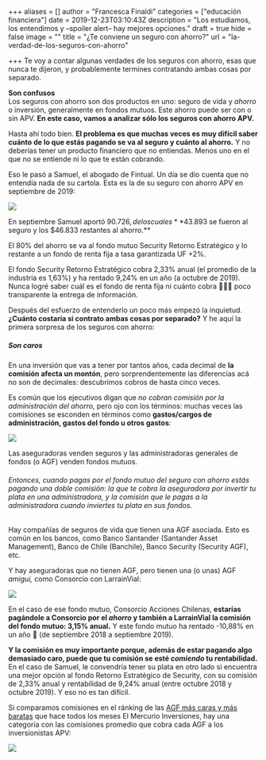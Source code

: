 +++
aliases = []
author = "Francesca Finaldi"
categories = ["educación financiera"]
date = 2019-12-23T03:10:43Z
description = "Los estudiamos, los entendimos y –spoiler alert– hay mejores opciones."
draft = true
hide = false
image = ""
title = "¿Te conviene un seguro con ahorro?"
url = "la-verdad-de-los-seguros-con-ahorro"

+++
Te voy a contar algunas verdades de los seguros con ahorro, esas que nunca te dijeron, y probablemente termines contratando ambas cosas por separado.

**Son confusos**  
Los seguros con ahorro son dos productos en uno: seguro de vida y _ahorro_ o inversión, generalmente en fondos mutuos. Este ahorro puede ser con o sin APV. **En este caso, vamos a analizar sólo los seguros con ahorro APV.**

Hasta ahí todo bien. **El problema es que muchas veces es muy difícil saber cuánto de lo que estás pagando se va al seguro y cuánto al ahorro.** Y no deberías tener un producto financiero que no entiendas. Menos uno en el que no se entiende ni lo que te están cobrando.

Eso le pasó a Samuel, el abogado de Fintual. Un día se dio cuenta que no entendía nada de su cartola. Esta es la de su seguro con ahorro APV en septiembre de 2019:

![](/uploads/CartolaSept.png)

En septiembre Samuel aportó $90.726, de los cuales **$43.893 se fueron al seguro y los $46.833 restantes al ahorro.**

El 80% del ahorro se va al fondo mutuo Security Retorno Estratégico y lo restante a un fondo de renta fija a tasa garantizada UF +2%.

El fondo Security Retorno Estratégico cobra 2,33% anual (el promedio de la industria es 1,63%) y ha rentado 9,24% en un año (a octubre de 2019). Nunca logré saber cuál es el fondo de renta fija ni cuánto cobra 🤷🏽‍♀️ poco transparente la entrega de información.

Después del esfuerzo de entenderlo un poco más empezó la inquietud. **¿Cuánto costaría si contrato ambas cosas por separado?** Y he aquí la primera sorpresa de los seguros con ahorro:

##### Son caros

En una inversión que vas a tener por tantos años, cada decimal de **la comisión afecta un montón**, pero sorprendentemente las diferencias acá no son de decimales: descubrimos cobros de hasta cinco veces.

Es común que los ejecutivos digan que _no cobran comisión por la administración del ahorro_, pero ojo con los términos: muchas veces las comisiones se esconden en términos como **gastos/cargos de administración, gastos del fondo u otros gastos**:

![](/uploads/comisionffmm.png)

Las aseguradoras venden seguros y las administradoras generales de fondos (o AGF) venden fondos mutuos. 

###### Entonces, cuando pagas por el fondo mutuo del seguro con ahorro estás pagando una doble comisión: la que te cobra la aseguradora por invertir tu plata en una administradora, y la comisión que le pagas a la administradora cuando inviertes tu plata en sus fondos. 

Hay compañías de seguros de vida que tienen una AGF asociada. Esto es común en los bancos, como Banco Santander (Santander Asset Management), Banco de Chile (Banchile), Banco Security (Security AGF), etc.

  
Y hay aseguradoras que no tienen AGF, pero tienen una (o unas) AGF _amigui,_ como Consorcio con LarrainVial:

![](/uploads/consorcioaccioneschilenas.png)

En el caso de ese fondo mutuo, Consorcio Acciones Chilenas, **estarías pagándole a Consorcio por el _ahorro_ y también a LarrainVial la comisión del fondo mutuo: 3,15% anual.** Y este fondo mutuo ha rentado -10,88% en un año 🙈 (de septiembre 2018 a septiembre 2019).  
  
**Y la comisión es muy importante porque, además de estar pagando algo demasiado caro, puede que tu comisión se esté _comiendo_ tu rentabilidad.**  
En el caso de Samuel, le convendría tener su plata en otro lado si encuentra una mejor opción al fondo Retorno Estratégico de Security, con su comisión de 2,33% anual y rentabilidad de 9,24% anual (entre octubre 2018 y octubre 2019). Y eso no es tan difícil.  
  
Si comparamos comisiones en el ránking de las [AGF más caras y más baratas](https://www.elmercurio.com/Inversiones/Noticias/Analisis/2019/11/22/Las-AGF-mas-cara-y-mas-baratas-en-octubre.aspx?&utm_source=newsletter&utm_medium=email&utm_campaign=la_verdad_de_los_seguros_con_ahorro&utm_term=2019-12-23) que hace todos los meses El Mercurio Inversiones, hay una categoría con las comisiones promedio que cobra cada AGF a los inversionistas APV:

![](/uploads/cobrosAPV.png)